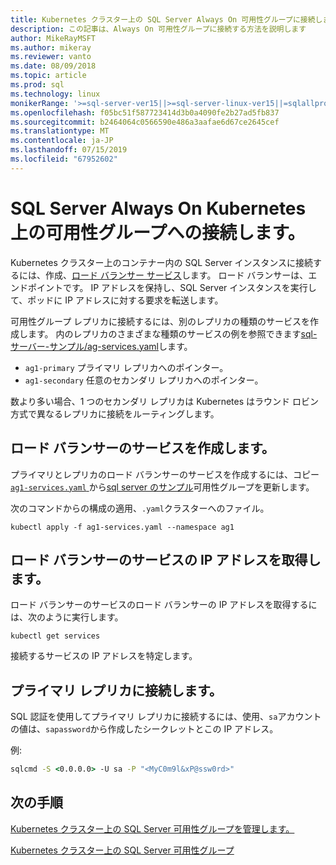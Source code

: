 ```yaml
---
title: Kubernetes クラスター上の SQL Server Always On 可用性グループに接続します。
description: この記事は、Always On 可用性グループに接続する方法を説明します
author: MikeRayMSFT
ms.author: mikeray
ms.reviewer: vanto
ms.date: 08/09/2018
ms.topic: article
ms.prod: sql
ms.technology: linux
monikerRange: '>=sql-server-ver15||>=sql-server-linux-ver15||=sqlallproducts-allversions'
ms.openlocfilehash: f05bc51f587723414d3b0a4090fe2b27ad5fb837
ms.sourcegitcommit: b2464064c0566590e486a3aafae6d67ce2645cef
ms.translationtype: MT
ms.contentlocale: ja-JP
ms.lasthandoff: 07/15/2019
ms.locfileid: "67952602"
---
```

# <a name="connect-to-a-sql-server-always-on-availability-group-on-kubernetes"></a>SQL Server Always On Kubernetes 上の可用性グループへの接続します。

Kubernetes クラスター上のコンテナー内の SQL Server インスタンスに接続するには、作成、[ロード バランサー サービス](https://kubernetes.io/docs/concepts/services-networking/service/#loadbalancer)します。 ロード バランサーは、エンドポイントです。 IP アドレスを保持し、SQL Server インスタンスを実行して、ポッドに IP アドレスに対する要求を転送します。

可用性グループ レプリカに接続するには、別のレプリカの種類のサービスを作成します。 内のレプリカのさまざまな種類のサービスの例を参照できます[sql-サーバー-サンプル/ag-services.yaml](https://github.com/Microsoft/sql-server-samples/tree/master/samples/features/high%20availability/Kubernetes/sample-manifest-files)します。

* `ag1-primary` プライマリ レプリカへのポインター。
* `ag1-secondary` 任意のセカンダリ レプリカへのポインター。

数より多い場合、1 つのセカンダリ レプリカは Kubernetes はラウンド ロビン方式で異なるレプリカに接続をルーティングします。

## <a name="create-a-load-balancer-service"></a>ロード バランサーのサービスを作成します。

プライマリとレプリカのロード バランサーのサービスを作成するには、コピー [ `ag1-services.yaml` ](https://github.com/Microsoft/sql-server-samples/blob/master/samples/features/high%20availability/Kubernetes/sample-manifest-files/ag-services.yaml)から[sql server のサンプル](https://github.com/Microsoft/sql-server-samples/blob/master/samples/features/high%20availability/Kubernetes/sample-manifest-file)可用性グループを更新します。

次のコマンドからの構成の適用、`.yaml`クラスターへのファイル。

```kubectl
kubectl apply -f ag1-services.yaml --namespace ag1
```

## <a name="get-the-ip-address-for-your-load-balancer-service"></a>ロード バランサーのサービスの IP アドレスを取得します。

ロード バランサーのサービスのロード バランサーの IP アドレスを取得するには、次のように実行します。

```kubectl
kubectl get services
```

接続するサービスの IP アドレスを特定します。

## <a name="connect-to-primary-replica"></a>プライマリ レプリカに接続します。

SQL 認証を使用してプライマリ レプリカに接続するには、使用、`sa`アカウントの値は、`sapassword`から作成したシークレットとこの IP アドレス。

例:

```cmd
sqlcmd -S <0.0.0.0> -U sa -P "<MyC0m9l&xP@ssw0rd>"
```

## <a name="next-steps"></a>次の手順

[Kubernetes クラスター上の SQL Server 可用性グループを管理します。](sql-server-linux-kubernetes-manage.md)

[Kubernetes クラスター上の SQL Server 可用性グループ](sql-server-ag-kubernetes.md)
